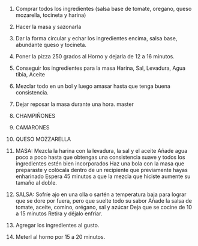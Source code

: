 1. Comprar todos los ingredientes (salsa base de tomate, oregano, queso mozarella, tocineta y harina)
2. Hacer la masa y sazonarla
3. Dar la forma circular y echar los ingredientes encima, salsa base, abundante queso y tocineta.
4. Poner la pizza 250 grados al Horno y dejarla de 12 a 16 minutos.

1. Conseguir los ingredientes para la masa
    Harina, Sal, Levadura, Agua tibia, Aceite
2. Mezclar todo en un bol y luego amasar hasta que tenga buena consistencia.
3. Dejar reposar la masa durante una hora.
master
1. CHAMPIÑONES
2. CAMARONES
3. QUESO MOZZARELLA

4. MASA: Mezcla la harina con la levadura, la sal y el aceite
Añade agua poco a poco hasta que obtengas una consistencia suave y todos los ingredientes estén bien incorporados
Haz una bola con la masa que preparaste y colócala dentro de un recipiente que previamente hayas enharinado
Espera 45 minutos a que la mezcla que hiciste aumente su tamaño al doble.

5. SALSA: Sofríe ajo en una olla o sartén a temperatura baja para lograr que se dore por fuera, pero que suelte todo su sabor
Añade la salsa de tomate, aceite, comino, orégano, sal y azúcar
Deja que se cocine de 10 a 15 minutos
Retira y déjalo enfriar.

6. Agregar los ingredientes al gusto.
7. Meterl al horno por 15 a 20 minutos.
